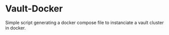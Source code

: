 # Vault-Docker

Simple script generating a docker compose file to instanciate a vault cluster in docker.